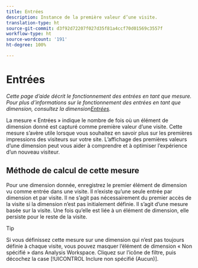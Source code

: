 ```yaml
---
title: Entrées
description: Instance de la première valeur d’une visite.
translation-type: ht
source-git-commit: d3f92d72207f027d35f81a4ccf70d01569c3557f
workflow-type: ht
source-wordcount: '191'
ht-degree: 100%

---
```



# Entrées

*Cette page d’aide décrit le fonctionnement des entrées en tant que mesure. Pour plus d’informations sur le fonctionnement des entrées en tant que dimension, consultez la dimension[Entrées](../dimensions/entry-dimensions.md).*

La mesure « Entrées » indique le nombre de fois où un élément de dimension donné est capturé comme première valeur d’une visite. Cette mesure s’avère utile lorsque vous souhaitez en savoir plus sur les premières impressions des visiteurs sur votre site. L’affichage des premières valeurs d’une dimension peut vous aider à comprendre et à optimiser l’expérience d’un nouveau visiteur.

## Méthode de calcul de cette mesure

Pour une dimension donnée, enregistrez le premier élément de dimension vu comme entrée dans une visite. Il n’existe qu’une seule entrée par dimension et par visite. Il ne s’agit pas nécessairement du premier accès de la visite si la dimension n’est pas initialement définie. Il s’agit d’une mesure basée sur la visite. Une fois qu’elle est liée à un élément de dimension, elle persiste pour le reste de la visite.

>[!TIP]
>
>Si vous définissez cette mesure sur une dimension qui n’est pas toujours définie à chaque visite, vous pouvez masquer l’élément de dimension « Non spécifié » dans Analysis Workspace. Cliquez sur l’icône de filtre, puis décochez la case [!UICONTROL Inclure non spécifié (Aucun)].
